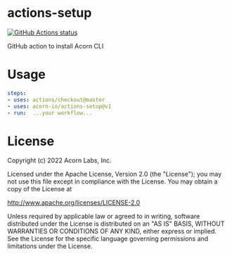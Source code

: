 # actions-setup

<p align="left">
  <a href="https://github.com/acorn-io/actions-setup"><img alt="GitHub Actions status" src="https://github.com/acorn-io/actions-setup/workflows/Main%20workflow/badge.svg"></a>
</p>

GitHub action to install Acorn CLI

# Usage

```yaml
steps:
- uses: actions/checkout@master
- uses: acorn-io/actions-setup@v1
- run:  ...your workflow...
```


# License

Copyright (c) 2022 Acorn Labs, Inc.

Licensed under the Apache License, Version 2.0 (the "License"); you may not use this file except in compliance with the License. You may obtain a copy of the License at

http://www.apache.org/licenses/LICENSE-2.0

Unless required by applicable law or agreed to in writing, software distributed under the License is distributed on an "AS IS" BASIS, WITHOUT WARRANTIES OR CONDITIONS OF ANY KIND, either express or implied. See the License for the specific language governing permissions and limitations under the License.
